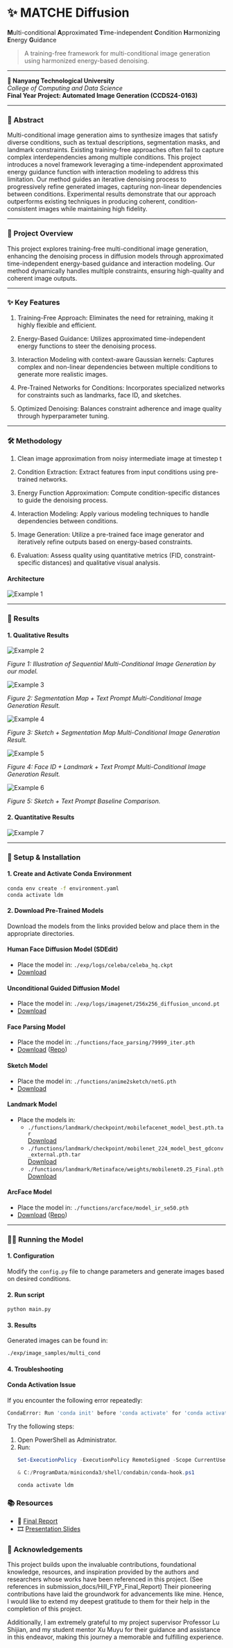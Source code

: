 # ✨ **MATCHE Diffusion**

**M**ulti-conditional **A**pproximated **T**ime-independent **C**ondition **H**armonizing **E**nergy **G**uidance

> A training-free framework for multi-conditional image generation using harmonized energy-based denoising.

---

**📍 Nanyang Technological University**  
*College of Computing and Data Science*  
**Final Year Project: Automated Image Generation (CCDS24-0163)**


---

### 📜 Abstract

Multi-conditional image generation aims to synthesize images that satisfy diverse conditions, such as textual descriptions, segmentation masks, and landmark constraints. Existing training-free approaches often fail to capture complex interdependencies among multiple conditions. This project introduces a novel framework leveraging a time-independent approximated energy guidance function with interaction modeling to address this limitation. Our method guides an iterative denoising process to progressively refine generated images, capturing non-linear dependencies between conditions. Experimental results demonstrate that our approach outperforms existing techniques in producing coherent, condition-consistent images while maintaining high fidelity.

---

### 📌 Project Overview

This project explores training-free multi-conditional image generation, enhancing the denoising process in diffusion models through approximated time-independent energy-based guidance and interaction modeling. Our method dynamically handles multiple constraints, ensuring high-quality and coherent image outputs.

---

### ✨ Key Features

1. Training-Free Approach: Eliminates the need for retraining, making it highly flexible and efficient.

2. Energy-Based Guidance: Utilizes approximated time-independent energy functions to steer the denoising process.

3. Interaction Modeling with context-aware Gaussian kernels: Captures complex and non-linear dependencies between multiple conditions to generate more realistic images.

4. Pre-Trained Networks for Conditions: Incorporates specialized networks for constraints such as landmarks, face ID, and sketches.

5. Optimized Denoising: Balances constraint adherence and image quality through hyperparameter tuning.

---

### 🛠️ Methodology

1. Clean image approximation from noisy intermediate image at timestep t

2. Condition Extraction: Extract features from input conditions using pre-trained networks.

3. Energy Function Approximation: Compute condition-specific distances to guide the denoising process.

4. Interaction Modeling: Apply various modeling techniques to handle dependencies between conditions.

5. Image Generation: Utilize a pre-trained face image generator and iteratively refine outputs based on energy-based constraints.

6. Evaluation: Assess quality using quantitative metrics (FID, constraint-specific distances) and qualitative visual analysis.

#### Architecture
![Example 1](submission_docs/pics/architecture.png)

--- 

### 📸 Results

#### 1. Qualitative Results

![Example 2](submission_docs/pics/qual1.png)

*Figure 1: Illustration of Sequential Multi-Conditional Image Generation by our model.*

![Example 3](submission_docs/pics/qual2.png)

*Figure 2: Segmentation Map + Text Prompt Multi-Conditional Image Generation Result.*

![Example 4](submission_docs/pics/qual3.png)

*Figure 3: Sketch + Segmentation Map Multi-Conditional Image Generation Result.*

![Example 5](submission_docs/pics/qual4.png)

*Figure 4: Face ID + Landmark + Text Prompt Multi-Conditional Image Generation Result.*

![Example 6](submission_docs/pics/qual5.png)

*Figure 5: Sketch + Text Prompt Baseline Comparison.*

#### 2. Quantitative Results

![Example 7](submission_docs/pics/quant1.png)

---

### 🚀 Setup & Installation


#### 1. Create and Activate Conda Environment
```bash
conda env create -f environment.yaml
conda activate ldm
```

#### 2. Download Pre-Trained Models
Download the models from the links provided below and place them in the appropriate directories.
#### Human Face Diffusion Model (SDEdit)
- Place the model in: `./exp/logs/celeba/celeba_hq.ckpt`
- [Download](https://huggingface.co/gwang-kim/DiffusionCLIP-CelebA_HQ/tree/main)

#### Unconditional Guided Diffusion Model
- Place the model in: `./exp/logs/imagenet/256x256_diffusion_uncond.pt`
- [Download](https://github.com/openai/guided-diffusion)

#### Face Parsing Model
- Place the model in: `./functions/face_parsing/79999_iter.pth`
- [Download](https://drive.google.com/file/d/154JgKpzCPW82qINcVieuPH3fZ2e0P812/view) ([Repo](https://github.com/zllrunning/face-parsing.PyTorch))

#### Sketch Model
- Place the model in: `./functions/anime2sketch/netG.pth`
- [Download](https://drive.google.com/drive/folders/1Srf-WYUixK0wiUddc9y3pNKHHno5PN6R)

#### Landmark Model
- Place the models in:
  - `./functions/landmark/checkpoint/mobilefacenet_model_best.pth.tar`  
    [Download](https://github.com/cunjian/pytorch_face_landmark/blob/master/checkpoint/mobilefacenet_model_best.pth.tar)
  - `./functions/landmark/checkpoint/mobilenet_224_model_best_gdconv_external.pth.tar`  
    [Download](https://drive.google.com/file/d/1Le5UdpMkKOTRr1sTp4lwkw8263sbgdSe/view)
  - `./functions/landmark/Retinaface/weights/mobilenet0.25_Final.pth`  
    [Download](https://github.com/cunjian/pytorch_face_landmark/tree/master/Retinaface/weights)

#### ArcFace Model
- Place the model in: `./functions/arcface/model_ir_se50.pth`
- [Download](https://onedrive.live.com/?authkey=%21AOw5TZL8cWlj10I&cid=CEC0E1F8F0542A13&id=CEC0E1F8F0542A13%21835&parId=root&action=locate) ([Repo](https://github.com/paul-pias/Face-Recognition?tab=readme-ov-file))

---

### 🏃‍♂️ Running the Model

#### 1. Configuration
Modify the `config.py` file to change parameters and generate images based on desired conditions.

#### 2. Run script
```bash
python main.py
```

#### 3. Results
Generated images can be found in:
```bash
./exp/image_samples/multi_cond
```

#### 4. Troubleshooting

#### Conda Activation Issue
If you encounter the following error repeatedly:
```bash
CondaError: Run 'conda init' before 'conda activate' for 'conda activate ldm'
```
Try the following steps:
1. Open PowerShell as Administrator.
2. Run:
   ```powershell
   Set-ExecutionPolicy -ExecutionPolicy RemoteSigned -Scope CurrentUser

   & C:/ProgramData/miniconda3/shell/condabin/conda-hook.ps1

   conda activate ldm
   ```
### 📚 Resources

- 📄 [Final Report](submission_docs/Hill_Seah_Wen_Qi_FYP_Amended_Final_Report.pdf)  
- 🎞️ [Presentation Slides](submission_docs/Hills_FYP_Presentation_Slides.pdf)

### 🙏 Acknowledgements

This project builds upon the invaluable contributions, foundational knowledge, resources, and inspiration provided by the authors and researchers whose works have been referenced in this project. (See references in submission_docs/Hill_FYP_Final_Report)
Their pioneering contributions have laid the groundwork for advancements like mine. Hence, I would like to extend my deepest gratitude to them for their help in the completion of this project. 

Additionally, I am extremely grateful to my project supervisor Professor Lu Shijian, and my student mentor Xu Muyu for their guidance and assistance in this endeavor, making this journey a memorable and fulfilling experience. 
